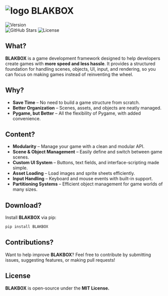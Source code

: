 # ![logo](https://github.com/r3shape/BLAKBOX/blob/NIGHTBOX/blakbox/assets/images/logo.ico) BLAKBOX
![Version](https://img.shields.io/pypi/v/BLAKBOX?style=for-the-badge&logo=pypi&logoColor=white&label=BLAKBOX&labelColor=black&color=white&link=https%3A%2F%2Fpypi.org%2Fproject%2FBLAKBOX%2F2025.0.2%2F)  
![GitHub Stars](https://img.shields.io/github/stars/r3shape/BLAKBOX?style=for-the-badge&label=stars&labelColor=black&color=white)
![License](https://img.shields.io/badge/mit-badge?style=for-the-badge&logo=mit&logoColor=white&label=License&labelColor=black&color=white)

## What?  
**BLAKBOX** is a game development framework designed to help developers create games with **more speed and less hassle**. It provides a structured foundation for handling scenes, objects, UI, input, and rendering, so you can focus on making games instead of reinventing the wheel.  

## Why?  
- **Save Time** – No need to build a game structure from scratch.  
- **Better Organization** – Scenes, assets, and objects are neatly managed.  
- **Pygame, but Better** – All the flexibility of Pygame, with added convenience.  

## Content?  
- **Modularity** – Manage your game with a clean and modular API.  
- **Scene & Object Management** – Easily define and switch between game scenes.  
- **Custom UI System** – Buttons, text fields, and interface-scripting made simple.  
- **Asset Loading** – Load images and sprite sheets efficiently.  
- **Input Handling** – Keyboard and mouse events with built-in support.  
- **Partitioning Systems** – Efficient object management for game worlds of many sizes.  

## Download?  
Install **BLAKBOX** via pip:  

```sh
pip install BLAKBOX
```

## Contributions?  
Want to help improve **BLAKBOX**? Feel free to contribute by submitting issues, suggesting features, or making pull requests!  

## License  
**BLAKBOX** is open-source under the **MIT License.**
